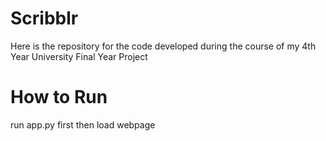# Scribblr
Here is the repository for the code developed during the course of my 4th Year University Final Year Project

# How to Run
run app.py first
then load webpage
